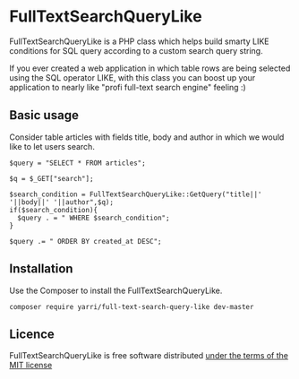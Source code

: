 FullTextSearchQueryLike
=======================

FullTextSearchQueryLike is a PHP class which helps build smarty LIKE conditions for SQL query according to a custom search query string.

If you ever created a web application in which table rows are being selected using the SQL operator LIKE,
with this class you can boost up your application to nearly like "profi full-text search engine" feeling :)

Basic usage
-----------

Consider table articles with fields title, body and author in which we would like to let users search.

    $query = "SELECT * FROM articles";

    $q = $_GET["search"];

    $search_condition = FullTextSearchQueryLike::GetQuery("title||' '||body||' '||author",$q);
    if($search_condition){
      $query . = " WHERE $search_condition";
    }

    $query .= " ORDER BY created_at DESC";

Installation
------------

Use the Composer to install the FullTextSearchQueryLike.

    composer require yarri/full-text-search-query-like dev-master

Licence
-------

FullTextSearchQueryLike is free software distributed [under the terms of the MIT license](http://www.opensource.org/licenses/mit-license)

